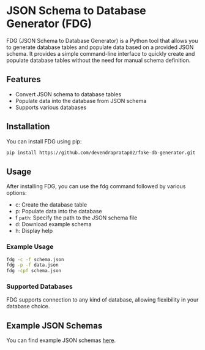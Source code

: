 # JSON Schema to Database Generator (FDG)

FDG (JSON Schema to Database Generator) is a Python tool that allows you to generate database tables and populate data based on a provided JSON schema. It provides a simple command-line interface to quickly create and populate database tables without the need for manual schema definition.

## Features

- Convert JSON schema to database tables
- Populate data into the database from JSON schema
- Supports various databases

## Installation

You can install FDG using pip:

```bash
pip install https://github.com/devendrapratap02/fake-db-generator.git
```

## Usage

After installing FDG, you can use the fdg command followed by various options:

- c: Create the database table
- p: Populate data into the database
- f `path`: Specify the path to the JSON schema file
- d: Download example schema
- h: Display help

### Example Usage

```bash
fdg -c -f schema.json
fdg -p -f data.json
fdg -cpf schema.json
```

### Supported Databases

FDG supports connection to any kind of database, allowing flexibility in your database choice.

## Example JSON Schemas

You can find example JSON schemas [here](fdg/data/).
